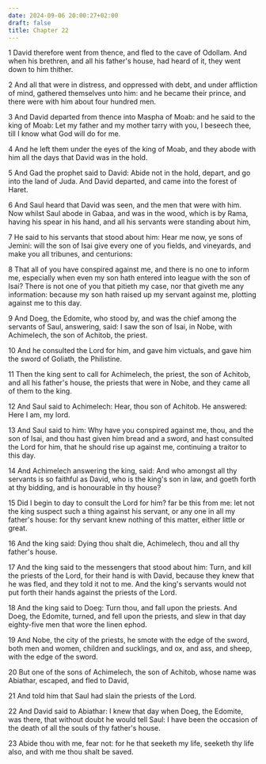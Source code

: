 ```yaml
---
date: 2024-09-06 20:00:27+02:00
draft: false
title: Chapter 22
---
```




1 David therefore went from thence, and fled to the cave of Odollam. And when his brethren, and all his father's house, had heard of it, they went down to him thither.

2 And all that were in distress, and oppressed with debt, and under affliction of mind, gathered themselves unto him: and he became their prince, and there were with him about four hundred men.

3 And David departed from thence into Maspha of Moab: and he said to the king of Moab: Let my father and my mother tarry with you, I beseech thee, till I know what God will do for me.

4 And he left them under the eyes of the king of Moab, and they abode with him all the days that David was in the hold.

5 And Gad the prophet said to David: Abide not in the hold, depart, and go into the land of Juda. And David departed, and came into the forest of Haret.

6 And SauI heard that David was seen, and the men that were with him. Now whilst Saul abode in Gabaa, and was in the wood, which is by Rama, having his spear in his hand, and all his servants were standing about him,

7 He said to his servants that stood about him: Hear me now, ye sons of Jemini: will the son of Isai give every one of you fields, and vineyards, and make you all tribunes, and centurions:

8 That all of you have conspired against me, and there is no one to inform me, especially when even my son hath entered into league with the son of Isai? There is not one of you that pitieth my case, nor that giveth me any information: because my son hath raised up my servant against me, plotting against me to this day.

9 And Doeg, the Edomite, who stood by, and was the chief among the servants of Saul, answering, said: I saw the son of Isai, in Nobe, with Achimelech, the son of Achitob, the priest.

10 And he consulted the Lord for him, and gave him victuals, and gave him the sword of Goliath, the Philistine.

11 Then the king sent to call for Achimelech, the priest, the son of Achitob, and all his father's house, the priests that were in Nobe, and they came all of them to the king.

12 And Saul said to Achimelech: Hear, thou son of Achitob. He answered: Here I am, my lord.

13 And Saul said to him: Why have you conspired against me, thou, and the son of Isai, and thou hast given him bread and a sword, and hast consulted the Lord for him, that he should rise up against me, continuing a traitor to this day.

14 And Achimelech answering the king, said: And who amongst all thy servants is so faithful as David, who is the king's son in law, and goeth forth at thy bidding, and is honourable in thy house?

15 Did I begin to day to consult the Lord for him? far be this from me: let not the king suspect such a thing against his servant, or any one in all my father's house: for thy servant knew nothing of this matter, either little or great.

16 And the king said: Dying thou shalt die, Achimelech, thou and all thy father's house.

17 And the king said to the messengers that stood about him: Turn, and kill the priests of the Lord, for their hand is with David, because they knew that he was fled, and they told it not to me. And the king's servants would not put forth their hands against the priests of the Lord.

18 And the king said to Doeg: Turn thou, and fall upon the priests. And Doeg, the Edomite, turned, and fell upon the priests, and slew in that day eighty-five men that wore the linen ephod.

19 And Nobe, the city of the priests, he smote with the edge of the sword, both men and women, children and sucklings, and ox, and ass, and sheep, with the edge of the sword.

20 But one of the sons of Achimelech, the son of Achitob, whose name was Abiathar, escaped, and fled to David,

21 And told him that Saul had slain the priests of the Lord.

22 And David said to Abiathar: I knew that day when Doeg, the Edomite, was there, that without doubt he would tell Saul: I have been the occasion of the death of all the souls of thy father's house.

23 Abide thou with me, fear not: for he that seeketh my life, seeketh thy life also, and with me thou shalt be saved.

